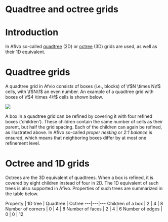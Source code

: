 # Quadtree and octree grids

# Introduction

In Afivo so-called [quadtree](https://en.wikipedia.org/wiki/Quadtree) (2D) or
[octree](https://en.wikipedia.org/wiki/Octree) (3D) grids are used, as well as
their 1D equivalent.

# Quadtree grids

A quadtree grid in Afvio consists of boxes (i.e., blocks) of \f$N \times N\f$
cells, with \f$N\f$ an even number. An example of a quadtree grid with boxes of
\f$4 \times 4\f$ cells is shown below.

![](mesh_example.png)

A box in a quadtree grid can be refined by covering it with four refined boxes
('children'). These children contain the same number of cells as their parent,
but half the grid spacing. Each of the children can again be refined, as
illustrated above. In Afivo so-called *proper nesting* or *2:1 balance* is
ensured, which means that neighboring boxes differ by at most one refinement
level.

# Octree and 1D grids

Octrees are the 3D equivalent of quadtrees. When a box is refined, it is covered
by eight children instead of four in 2D. The 1D equivalent of such trees is also
supported in Afivo. Properties of such trees are summarized in the table below.

Property | 1D tree | Quadtree | Octree
---|---|---
Children of a box | 2 | 4 | 8
Number of corners | 0 | 4 | 8
Number of faces | 2 | 4 | 6
Number of edges | 0 | 0 | 12
